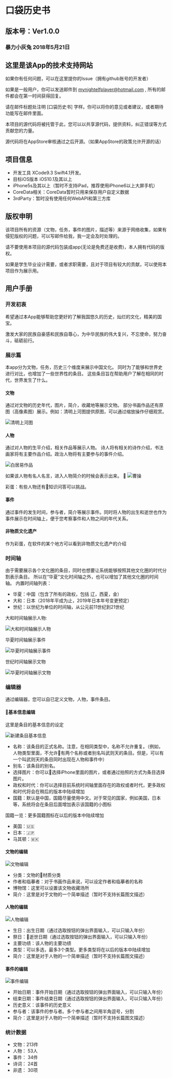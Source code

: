 # 口袋历史书

## 版本号：Ver1.0.0

### 暴力小灰兔 2018年5月21日

## 这里是该App的技术支持网站

如果你有任何问题，可以在这里提你的Issue（拥有github账号的开发者）

如果是一般用户，你可以发送邮件到 mynightelfplayer@hotmail.com , 所有的邮件都会在第一时间获得回复。

请在邮件标题处注明 [口袋历史书] 字样。你可以将你的意见或者建议，或者期待功能写在邮件里面。

本项目的源代码将被托管于此，您可以以共享源代码，提供资料，纠正错误等方式贡献您的力量。

源代码将在AppStore审核通过之后开源。（如果AppStore的政策允许开源的话）

## 项目信息

- 开发工具 XCode9.3 Swift4.1开发。
- 目标iOS版本 iOS10.1及其以上
- iPhone5s及其以上（暂时不支持iPad，推荐使用iPhone6以上大屏手机）
- CoreData相关：CoreData暂时只用来保存用户自定义数据
- 3rdParty：暂时没有使用任何WebAPI和第三方库

## 版权申明

该项目所有的资源（文物，任务，事件的图片，描述等）来源于网络收集，如果有侵犯版权的问题，可以写邮件给我，我一定会及时处理的。

请不要使用本项目的源代码包装成app(无论是免费还是收费)，本人拥有代码的版权。

如果是学生毕业设计需要，或者求职需要，且对于项目有较大的贡献，可以使用本项目作为展示用。

## 用户手册

### 开发初衷

希望通过本App能够帮助您更好的了解我国悠久的历史，灿烂的文化，精美的国宝。

激发大家的民族自豪感和民族自尊心，为中华民族的伟大复兴，不忘使命，努力奋斗，砥砺前行。

### 展示篇

本app分为文物，任务，历史三个维度来展示中国文化。
同时为了能够和世界史进行对比，也增加了一些世界性的条目。
这些条目旨在帮助用户了解在相同的时代，世界发生了什么。

#### 文物

通过对文物的历史年代，图片，简介，收藏地等展示文物。
部分书画作品还有原图（高像素图）展示。例如：清明上河图提供原图，可以通过缩放操作仔细观赏。

![清明上河图](image/清明上河图.png)

#### 人物

通过对人物的生平介绍，相关作品等展示人物。
诗人将有相关的诗作介绍，书法画家将有主要作品介绍。政治人物将有主要参与的事件介绍。

![白居易作品](image/白居易作品.png)

如果该人物有名人名言，进入人物简介的时候会表示出来。

![曹操](image/曹操.png)

彩蛋：有些人物还有知识问答可以挑战。

#### 事件

通过事件的发生时间，参与者，简介等展示事件。同时将人物的出生和逝世也作为事件展示在时间轴上，便于您考察事件和人物之间的年代关系。

#### 非物质文化遗产

作为彩蛋，在软件的某个地方可以看到非物质文化遗产的介绍

### 时间轴

由于需要展示各个文化圈的条目，同时也想要让系统能够按照其他文化圈的时代分割表示条目。
所以在“华夏”文化时间轴之外，也可以增加了其他文化圈的时间轴。
内置时间轴列表：

- 华夏：中国（包含了所有的政权，包括 辽，西夏，金）
- 大和：日本（2018年平成为止，2019年日本年号变更预定）
- 世纪：以世纪为单位的时间轴，从公元前11世纪到21世纪

大和时间轴展示人物:

![大和时间轴展示人物](image/大和时间轴展示人物.png)

华夏时间轴展示事件

![华夏时间轴展示事件](image/华夏时间轴展示事件.png)

世纪时间轴展示文物

![华夏时间轴展示文物](image/世纪时间轴展示文物.png)

### 编辑器

通过编辑器，您可以自已定义文物，人物，事件条目。

#### 基本信息编辑

这里是条目的基本信息的设定

![新建条目基本信息](image/新建条目基本信息.png)

- 名称：该条目的正式名称。注意，在相同类型中，名称不允许重复。（例如，人物类型里面，不允许有两个名称或者别名叫武则天的条目。但是，可以有一个叫武则天的条目同时出现在人物和事件中）
- 别名：该条目的别名。
- 选择图片：你可以选择iPhone里面的图片，或者通过拍照的方式为条目选择图片。
- 政权和时代：你可以选择目前系统时间轴里面存在的政权或者时代，更多政权和时代将会在稍后的版本中陆续增加
- 国籍：默认是中国，国籍尽量使用中文。对于常见的国家，例如美国，日本等，系统将会在条目后面增加表示该国籍的小图标

国籍一览：更多国籍图标在以后的版本中陆续增加

- 美国：🇺🇸
- 日本：🇯🇵
- 马其顿：🇲🇰

#### 文物的编辑

![文物编辑](image/文物编辑.png)

- 分类：文物的材质分类
- 作者和临摹者：对于书画作品来说，可以设定作者和临摹者的名称
- 博物馆：这里可以设置该文物收藏场所
- 简介：这里是对于文物的一个简单描述（暂时不支持长篇图文描述）

#### 人物的编辑

![人物编辑](image/人物编辑.png)

- 生日：出生日期（通过选取按钮的弹出界面输入，可以只输入年份）
- 祭日：逝世日期（通过选取按钮的弹出界面输入，可以只输入年份）
- 主要功绩：该人物的主要功绩
- 类型：可以多选，最多3个类型。更多类型将在以后的版本中陆续增加
- 简介：这里是对于人物的一个简单描述（暂时不支持长篇图文描述）

#### 事件的编辑

![事件编辑](image/事件编辑.png)

- 开始日期：事件开始日期（通过选取按钮的弹出界面输入，可以只输入年份）
- 结束日期：事件结束日期（通过选取按钮的弹出界面输入，可以只输入年份）
- 历史意义：该事件的历史意义
- 参与者：该事件的参与者。多个参与者之间用半角逗号，分割
- 简介：这里是对于人物的一个简单描述（暂时不支持长篇图文描述）

### 统计数据

- 文物：213件
- 人物： 53人
- 事件： 34件
- 诗词： 24首
- 非遗： 30项